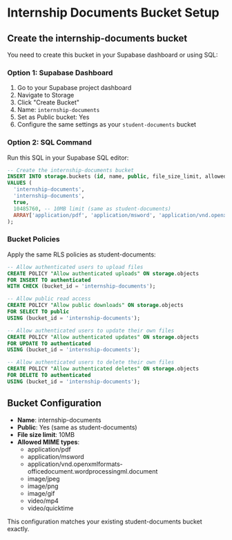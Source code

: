 # Internship Documents Bucket Setup

## Create the internship-documents bucket

You need to create this bucket in your Supabase dashboard or using SQL:

### Option 1: Supabase Dashboard
1. Go to your Supabase project dashboard
2. Navigate to Storage
3. Click "Create Bucket"
4. Name: `internship-documents`
5. Set as Public bucket: Yes
6. Configure the same settings as your `student-documents` bucket

### Option 2: SQL Command
Run this SQL in your Supabase SQL editor:

```sql
-- Create the internship-documents bucket
INSERT INTO storage.buckets (id, name, public, file_size_limit, allowed_mime_types)
VALUES (
  'internship-documents',
  'internship-documents', 
  true,
  10485760, -- 10MB limit (same as student-documents)
  ARRAY['application/pdf', 'application/msword', 'application/vnd.openxmlformats-officedocument.wordprocessingml.document', 'image/jpeg', 'image/png', 'image/gif', 'video/mp4', 'video/quicktime']
);
```

### Bucket Policies
Apply the same RLS policies as student-documents:

```sql
-- Allow authenticated users to upload files
CREATE POLICY "Allow authenticated uploads" ON storage.objects
FOR INSERT TO authenticated
WITH CHECK (bucket_id = 'internship-documents');

-- Allow public read access
CREATE POLICY "Allow public downloads" ON storage.objects
FOR SELECT TO public
USING (bucket_id = 'internship-documents');

-- Allow authenticated users to update their own files
CREATE POLICY "Allow authenticated updates" ON storage.objects
FOR UPDATE TO authenticated
USING (bucket_id = 'internship-documents');

-- Allow authenticated users to delete their own files
CREATE POLICY "Allow authenticated deletes" ON storage.objects
FOR DELETE TO authenticated
USING (bucket_id = 'internship-documents');
```

## Bucket Configuration
- **Name**: internship-documents
- **Public**: Yes (same as student-documents)
- **File size limit**: 10MB
- **Allowed MIME types**: 
  - application/pdf
  - application/msword
  - application/vnd.openxmlformats-officedocument.wordprocessingml.document
  - image/jpeg
  - image/png
  - image/gif
  - video/mp4
  - video/quicktime

This configuration matches your existing student-documents bucket exactly.